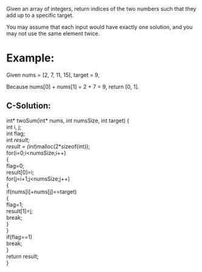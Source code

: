 Given an array of integers, return indices of the two numbers such that they add up to a specific target.

You may assume that each input would have exactly one solution, and you may not use the same element twice.

# Example:

Given nums = [2, 7, 11, 15], target = 9,

Because nums[0] + nums[1] = 2 + 7 = 9,
return [0, 1].

## C-Solution:


int* twoSum(int* nums, int numsSize, int target) {  
    int i, j;  
    int flag;  
    int *result;  
    result = (int*)malloc(2*sizeof(int));  
    for(i=0;i<numsSize;i++)  
    {  
        flag=0;  
        result[0]=i;  
        for(j=i+1;j<numsSize;j++)  
        {  
            if(nums[i]+nums[j]==target)  
            {  
                flag=1;  
                result[1]=j;  
                break;  
            }  
        }  
        if(flag==1)  
            break;  
    }  
    return result;  
}  
